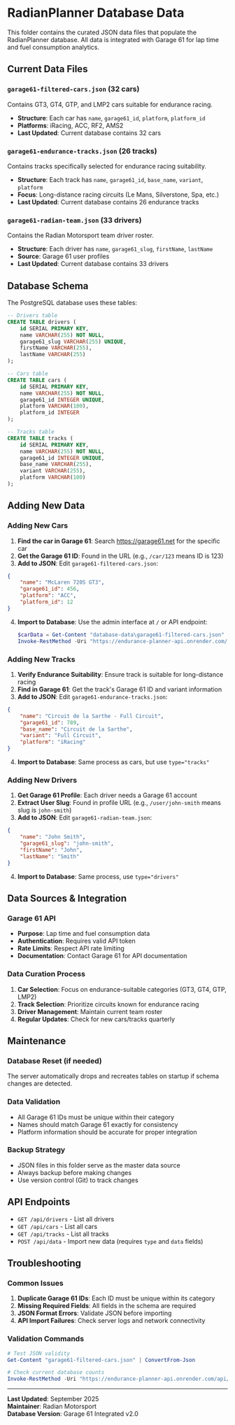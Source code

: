 # RadianPlanner Database Data

This folder contains the curated JSON data files that populate the RadianPlanner database. All data is integrated with Garage 61 for lap time and fuel consumption analytics.

## Current Data Files

### `garage61-filtered-cars.json` (32 cars)
Contains GT3, GT4, GTP, and LMP2 cars suitable for endurance racing.
- **Structure**: Each car has `name`, `garage61_id`, `platform`, `platform_id`
- **Platforms**: iRacing, ACC, RF2, AMS2
- **Last Updated**: Current database contains 32 cars

### `garage61-endurance-tracks.json` (26 tracks)
Contains tracks specifically selected for endurance racing suitability.
- **Structure**: Each track has `name`, `garage61_id`, `base_name`, `variant`, `platform`
- **Focus**: Long-distance racing circuits (Le Mans, Silverstone, Spa, etc.)
- **Last Updated**: Current database contains 26 endurance tracks

### `garage61-radian-team.json` (33 drivers)
Contains the Radian Motorsport team driver roster.
- **Structure**: Each driver has `name`, `garage61_slug`, `firstName`, `lastName`
- **Source**: Garage 61 user profiles
- **Last Updated**: Current database contains 33 drivers

## Database Schema

The PostgreSQL database uses these tables:

```sql
-- Drivers table
CREATE TABLE drivers (
    id SERIAL PRIMARY KEY,
    name VARCHAR(255) NOT NULL,
    garage61_slug VARCHAR(255) UNIQUE,
    firstName VARCHAR(255),
    lastName VARCHAR(255)
);

-- Cars table  
CREATE TABLE cars (
    id SERIAL PRIMARY KEY,
    name VARCHAR(255) NOT NULL,
    garage61_id INTEGER UNIQUE,
    platform VARCHAR(100),
    platform_id INTEGER
);

-- Tracks table
CREATE TABLE tracks (
    id SERIAL PRIMARY KEY,
    name VARCHAR(255) NOT NULL,
    garage61_id INTEGER UNIQUE,
    base_name VARCHAR(255),
    variant VARCHAR(255),
    platform VARCHAR(100)
);
```

## Adding New Data

### Adding New Cars

1. **Find the car in Garage 61**: Search https://garage61.net for the specific car
2. **Get the Garage 61 ID**: Found in the URL (e.g., `/car/123` means ID is 123)
3. **Add to JSON**: Edit `garage61-filtered-cars.json`:

```json
{
    "name": "McLaren 720S GT3",
    "garage61_id": 456,
    "platform": "ACC",
    "platform_id": 12
}
```

4. **Import to Database**: Use the admin interface at `/` or API endpoint:
   ```powershell
   $carData = Get-Content "database-data\garage61-filtered-cars.json" | ConvertFrom-Json
   Invoke-RestMethod -Uri "https://endurance-planner-api.onrender.com/api/data" -Method Post -Body (@{ type="cars"; data=$carData } | ConvertTo-Json -Depth 10) -ContentType "application/json"
   ```

### Adding New Tracks

1. **Verify Endurance Suitability**: Ensure track is suitable for long-distance racing
2. **Find in Garage 61**: Get the track's Garage 61 ID and variant information
3. **Add to JSON**: Edit `garage61-endurance-tracks.json`:

```json
{
    "name": "Circuit de la Sarthe - Full Circuit",
    "garage61_id": 789,
    "base_name": "Circuit de la Sarthe",
    "variant": "Full Circuit",
    "platform": "iRacing"
}
```

4. **Import to Database**: Same process as cars, but use `type="tracks"`

### Adding New Drivers

1. **Get Garage 61 Profile**: Each driver needs a Garage 61 account
2. **Extract User Slug**: Found in profile URL (e.g., `/user/john-smith` means slug is `john-smith`)
3. **Add to JSON**: Edit `garage61-radian-team.json`:

```json
{
    "name": "John Smith",
    "garage61_slug": "john-smith",
    "firstName": "John",
    "lastName": "Smith"
}
```

4. **Import to Database**: Same process, use `type="drivers"`

## Data Sources & Integration

### Garage 61 API
- **Purpose**: Lap time and fuel consumption data
- **Authentication**: Requires valid API token
- **Rate Limits**: Respect API rate limiting
- **Documentation**: Contact Garage 61 for API documentation

### Data Curation Process
1. **Car Selection**: Focus on endurance-suitable categories (GT3, GT4, GTP, LMP2)
2. **Track Selection**: Prioritize circuits known for endurance racing
3. **Driver Management**: Maintain current team roster
4. **Regular Updates**: Check for new cars/tracks quarterly

## Maintenance

### Database Reset (if needed)
The server automatically drops and recreates tables on startup if schema changes are detected.

### Data Validation
- All Garage 61 IDs must be unique within their category
- Names should match Garage 61 exactly for consistency
- Platform information should be accurate for proper integration

### Backup Strategy
- JSON files in this folder serve as the master data source
- Always backup before making changes
- Use version control (Git) to track changes

## API Endpoints

- `GET /api/drivers` - List all drivers
- `GET /api/cars` - List all cars  
- `GET /api/tracks` - List all tracks
- `POST /api/data` - Import new data (requires `type` and `data` fields)

## Troubleshooting

### Common Issues
1. **Duplicate Garage 61 IDs**: Each ID must be unique within its category
2. **Missing Required Fields**: All fields in the schema are required
3. **JSON Format Errors**: Validate JSON before importing
4. **API Import Failures**: Check server logs and network connectivity

### Validation Commands
```powershell
# Test JSON validity
Get-Content "garage61-filtered-cars.json" | ConvertFrom-Json

# Check current database counts
Invoke-RestMethod -Uri "https://endurance-planner-api.onrender.com/api/cars" | Measure-Object
```

---

**Last Updated**: September 2025  
**Maintainer**: Radian Motorsport  
**Database Version**: Garage 61 Integrated v2.0